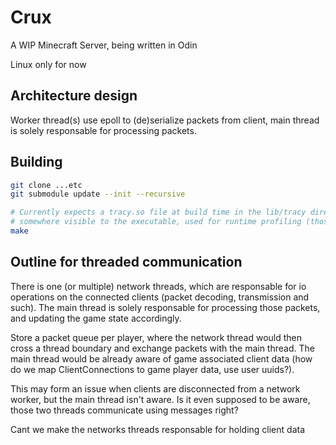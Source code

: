 # Crux

A WIP Minecraft Server, being written in Odin

Linux only for now

## Architecture design

Worker thread(s) use epoll to (de)serialize packets from client, main thread is solely responsable
for processing packets.

## Building

```sh
git clone ...etc
git submodule update --init --recursive

# Currently expects a tracy.so file at build time in the lib/tracy directory, and a libTracyClient.so.0.11.2
# somewhere visible to the executable, used for runtime profiling (those two can be the same file)
make
```

## Outline for threaded communication

There is one (or multiple) network threads, which are responsable for io operations on the connected clients (packet decoding, transmission and such).
The main thread is solely responsable for processing those packets, and updating the game state accordingly.

Store a packet queue per player, where the network thread would then cross a thread boundary and exchange packets with the main thread.
The main thread would be already aware of game associated client data (how do we map ClientConnections to game player data, use user uuids?).

This may form an issue when clients are disconnected from a network worker, but the main thread isn't aware.
Is it even supposed to be aware, those two threads communicate using messages right?

Cant we make the networks threads responsable for holding client data